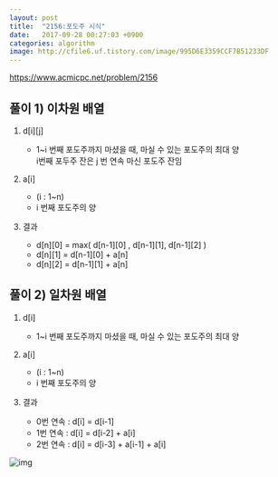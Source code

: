 ```yaml
---
layout: post
title:  "2156:포도주 시식"
date:   2017-09-28 00:27:03 +0900
categories: algorithm
image: http://cfile6.uf.tistory.com/image/995D6E3359CCF7B51233DF
---
```



<https://www.acmicpc.net/problem/2156>

## 풀이 1) 이차원 배열

1. d[i][j] 
	* 1~i 번째 포도주까지 마셨을 때, 마실 수 있는 포도주의 최대 양<br>
	i번째 포두주 잔은 j 번 연속 마신 포도주 잔임

2. a[i] 
	* (i : 1~n)
	* i 번째 포도주의 양
3. 결과 
	* d[n][0] = max( d[n-1][0] , d[n-1][1], d[n-1][2] )
	* d[n][1] = d[n-1][0] + a[n]
	* d[n][2] = d[n-1][1] + a[n]


## 풀이 2) 일차원 배열

1. d[i]
	 
	* 1~i 번째 포도주까지 마셨을 때, 마실 수 있는 포도주의 최대 양

2.  a[i]    
	* (i : 1~n)
	* i 번째 포도주의 양

3. 결과
	* 0번 연속 : d[i] = d[i-1]
	* 1번 연속 : d[i] = d[i-2] + a[i]
	* 2번 연속 : d[i] = d[i-3] + a[i-1] + a[i]

![img](http://cfile6.uf.tistory.com/image/995D6E3359CCF7B51233DF)